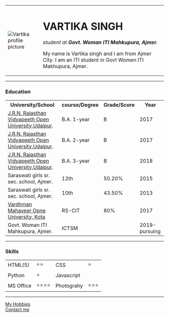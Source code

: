 <!DOCTYPE html>

<html>

<head>
  <meta charset="UTF-8">
  <title>Vartika's personal site</title>
  <link rel="stylesheet" href="css/styles.css">

</head>

<body>
  <table cellspacing="20">
    <tr>
      <td><img src="https://media-exp1.licdn.com/dms/image/C5603AQH_3br8PUg4VQ/profile-displayphoto-shrink_400_400/0?e=1602720000&v=beta&t=z-yQL-czKXQR0sC_U6EG-pIl0_LzUJQ-zWe4dj-NjPU" alt="Vartika profile picture"></td>
      <td><h1>VARTIKA SINGH</h1>
      <p><em>student at <strong>Govt. Woman ITI Mahkupura, Ajmer</strong>.</em></p>
      <p>My name is Vartika singh and I am from Ajmer City. I am an ITI student in Govt Women ITI Makhupura, Ajmer.</p></td>
    </tr>
  </table>
  <hr>
  <h3>Education</h3>
  <table cellspacing="10">
    <tr>
      <th>University/School</th>
      <th>course/Degree</th>
      <th>Grade/Score</th>
      <th>Year</th>
    </tr>
    <tr>
      <td><a href="http://www.jrnrvu.edu.in/index.php"> J.R.N. Rajasthan Vidyapeeth Open University,Udaipur</a>.</td>
      <td>B.A. 1-year</td>
      <td>B</td>
      <td>2017</td>
    </tr>
    <tr>
      <td><a href="http://www.jrnrvu.edu.in/index.php"> J.R.N. Rajasthan Vidyapeeth Open University,Udaipur</a>.</td>
      <td>B.A. 2-year</td>
      <td>B</td>
      <td>2017</td>
    </tr>
    <tr>
      <td><a href="http://www.jrnrvu.edu.in/index.php"> J.R.N. Rajasthan Vidyapeeth Open University,Udaipur</a>.</td>
      <td>B.A. 3-year</td>
      <td>B</td>
      <td>2018</td>
    </tr>
    <tr>
      <td> Saraswati girls sr. sec. school, Ajmer.</td>
      <td>12th</td>
      <td>50.20%</td>
      <td>2015</td>
    </tr>
    <tr>
      <td> Saraswati girls sr. sec. school, Ajmer.</td>
      <td>10th</td>
      <td>43.50%</td>
      <td>2013</td>
    </tr>
    <tr>
      <td><a href="https://www.vmou.ac.in/">Vardhman Mahaveer Opne University, Kota</a></td>
      <td>RS-CIT</td>
      <td>80%</td>
      <td>2017</td>
    </tr>
    <tr>
      <td> Govt. Woman ITI Mahkupura, Ajmer.</td>
      <td>ICTSM</td>
      <td></td>
      <td>2019-pursuing</td>
    </tr>
  </table>
  <hr>
  <h3>Skills</h3>
  <table cellspacing="10">
    <tr>
      <td>HTML(5)</td>
      <td>⭐⭐</td>
      <td>CSS</td>
      <td>⭐</td>
    </tr>
    <tr>
      <td>Python</td>
      <td>⭐</td>
      <td>Javascript</td>
      <td></td>
    </tr>
    <tr>
      <td>MS Office</td>
      <td>⭐⭐⭐⭐</td>
      <td>Photograhy</td>
      <td>⭐⭐⭐</td>
    </tr>
  </table>
  <hr>
  <a href="hobbies.html">My Hobbies</a><br>
  <a href="contact.html">Contact me</a>

</body>

</html>


